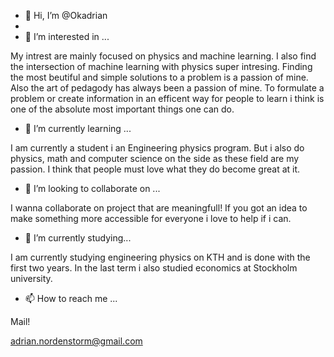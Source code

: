 - 👋 Hi, I’m @Okadrian
- 
- 👀 I’m interested in ...

My intrest are mainly focused on physics and machine learning. I also find the intersection of machine learning with physics super intresing. 
Finding the most beutiful and simple solutions to a problem is a passion of mine. Also the art of pedagody has always been a passion of mine. 
To formulate a problem or create information in an efficent way for people to learn i think is one of the absolute most important things one can do.

- 🌱 I’m currently learning ...

I am currently a student i an Engineering physics program. But i also do physics, math and computer science on the side as these field are my passion. 
I think that people must love what they do become great at it.

- 💞️ I’m looking to collaborate on ...

I wanna collaborate on project that are meaningfull! If you got an idea to make something more accessible for everyone i love to help if i can.

- 📘 I’m currently studying...

I am currently studying engineering physics on KTH and is done with the first two years. In the last term i also studied economics at Stockholm university. 

- 📫 How to reach me ...

Mail!

adrian.nordenstorm@gmail.com


